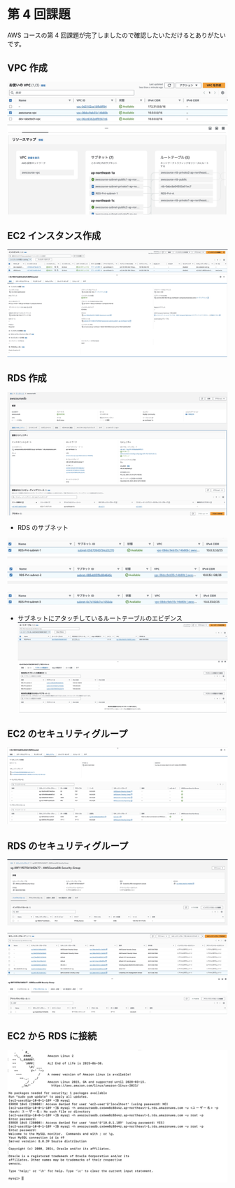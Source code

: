 # 第 4 回課題

AWS コースの第 4 回課題が完了しましたので確認したいただけるとありがたいです。

## VPC 作成

![](./images/VPC.jpeg)

## EC2 インスタンス作成

![](./images/EC2v2.jpeg)

## RDS 作成

![](./images/RDSv2.jpeg)

- RDS のサブネット

![](./images/sub1.jpeg)

![](./images/sub2.jpeg)

![](./images/sub3.jpeg)

- サブネットにアタッチしているルートテーブルのエビデンス
  ![](./images/route.jpeg)

## EC2 のセキュリティグループ

![](./images/EC2Sv2.jpeg)

## RDS のセキュリティグループ

![](./images/RDSS1v2.jpeg)

![](./images/RDSS2v2.jpeg)

## EC2 から RDS に接続

![](./images/RDSinEC2.jpeg)
